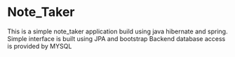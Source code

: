# Note_Taker
This is a simple note_taker application build using java hibernate and spring.
Simple interface is built using JPA and bootstrap
Backend database access is provided by MYSQL
